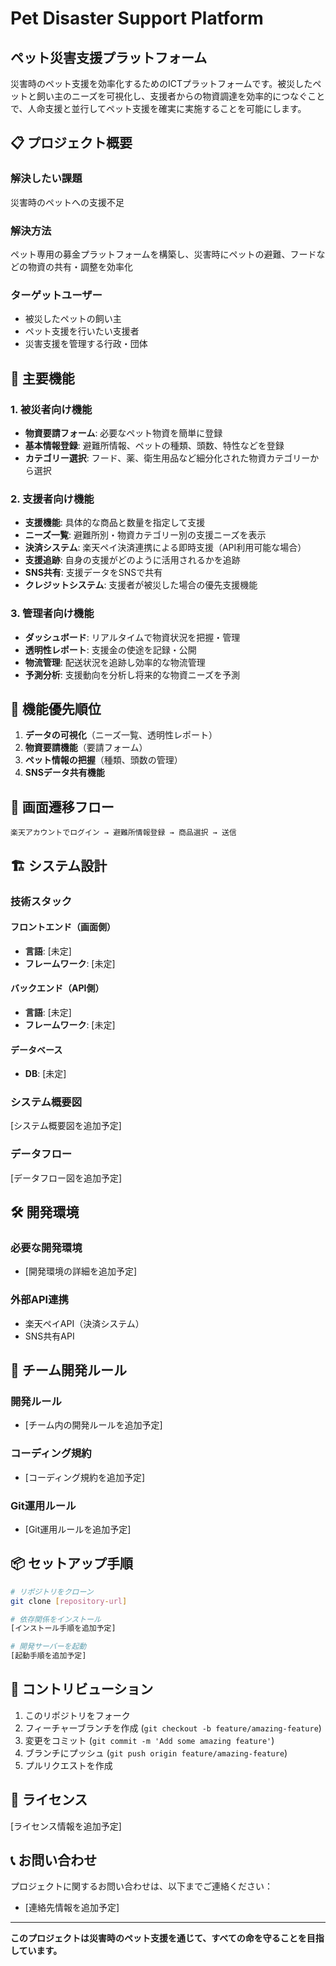 # Pet Disaster Support Platform
## ペット災害支援プラットフォーム

災害時のペット支援を効率化するためのICTプラットフォームです。被災したペットと飼い主のニーズを可視化し、支援者からの物資調達を効率的につなぐことで、人命支援と並行してペット支援を確実に実施することを可能にします。

## 📋 プロジェクト概要

### 解決したい課題
災害時のペットへの支援不足

### 解決方法
ペット専用の募金プラットフォームを構築し、災害時にペットの避難、フードなどの物資の共有・調整を効率化

### ターゲットユーザー
- 被災したペットの飼い主
- ペット支援を行いたい支援者
- 災害支援を管理する行政・団体

## 🎯 主要機能

### 1. 被災者向け機能
- **物資要請フォーム**: 必要なペット物資を簡単に登録
- **基本情報登録**: 避難所情報、ペットの種類、頭数、特性などを登録
- **カテゴリー選択**: フード、薬、衛生用品など細分化された物資カテゴリーから選択

### 2. 支援者向け機能
- **支援機能**: 具体的な商品と数量を指定して支援
- **ニーズ一覧**: 避難所別・物資カテゴリー別の支援ニーズを表示
- **決済システム**: 楽天ペイ決済連携による即時支援（API利用可能な場合）
- **支援追跡**: 自身の支援がどのように活用されるかを追跡
- **SNS共有**: 支援データをSNSで共有
- **クレジットシステム**: 支援者が被災した場合の優先支援機能

### 3. 管理者向け機能
- **ダッシュボード**: リアルタイムで物資状況を把握・管理
- **透明性レポート**: 支援金の使途を記録・公開
- **物流管理**: 配送状況を追跡し効率的な物流管理
- **予測分析**: 支援動向を分析し将来的な物資ニーズを予測

## 🎯 機能優先順位

1. **データの可視化**（ニーズ一覧、透明性レポート）
2. **物資要請機能**（要請フォーム）
3. **ペット情報の把握**（種類、頭数の管理）
4. **SNSデータ共有機能**

## 🔄 画面遷移フロー

```
楽天アカウントでログイン → 避難所情報登録 → 商品選択 → 送信
```

## 🏗️ システム設計

### 技術スタック

#### フロントエンド（画面側）
- **言語**: [未定]
- **フレームワーク**: [未定]

#### バックエンド（API側）
- **言語**: [未定]
- **フレームワーク**: [未定]

#### データベース
- **DB**: [未定]

### システム概要図
[システム概要図を追加予定]

### データフロー
[データフロー図を追加予定]

## 🛠️ 開発環境

### 必要な開発環境
- [開発環境の詳細を追加予定]

### 外部API連携
- 楽天ペイAPI（決済システム）
- SNS共有API

## 👥 チーム開発ルール

### 開発ルール
- [チーム内の開発ルールを追加予定]

### コーディング規約
- [コーディング規約を追加予定]

### Git運用ルール
- [Git運用ルールを追加予定]

## 📦 セットアップ手順

```bash
# リポジトリをクローン
git clone [repository-url]

# 依存関係をインストール
[インストール手順を追加予定]

# 開発サーバーを起動
[起動手順を追加予定]
```

## 🤝 コントリビューション

1. このリポジトリをフォーク
2. フィーチャーブランチを作成 (`git checkout -b feature/amazing-feature`)
3. 変更をコミット (`git commit -m 'Add some amazing feature'`)
4. ブランチにプッシュ (`git push origin feature/amazing-feature`)
5. プルリクエストを作成

## 📄 ライセンス

[ライセンス情報を追加予定]

## 📞 お問い合わせ

プロジェクトに関するお問い合わせは、以下までご連絡ください：
- [連絡先情報を追加予定]

---

**このプロジェクトは災害時のペット支援を通じて、すべての命を守ることを目指しています。**